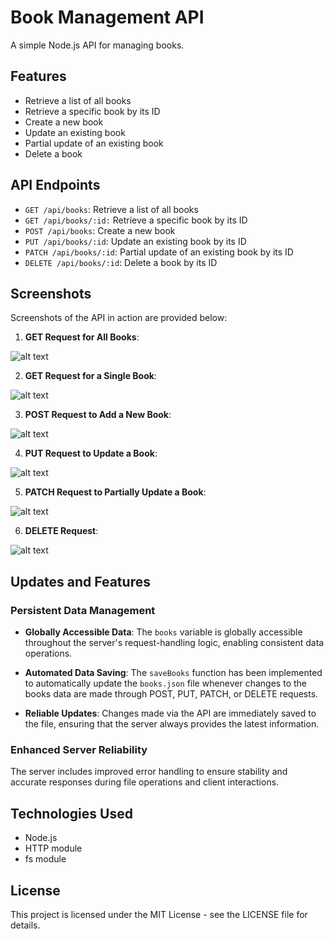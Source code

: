 # Book Management API

A simple Node.js API for managing books.

## Features
- Retrieve a list of all books
- Retrieve a specific book by its ID
- Create a new book
- Update an existing book
- Partial update of an existing book
- Delete a book

## API Endpoints

- `GET /api/books`: Retrieve a list of all books
- `GET /api/books/:id:` Retrieve a specific book by its ID
- `POST /api/books`: Create a new book
- `PUT /api/books/:id`: Update an existing book by its ID
- `PATCH /api/books/:id`: Partial update of an existing book by its ID
- `DELETE /api/books/:id`: Delete a book by its ID

## Screenshots

Screenshots of the API in action are provided below:

1. **GET Request for All Books**:

![alt text](<Screenshot from 2024-05-15 01-28-02.png>)

2. **GET Request for a Single Book**:

![alt text](image.png)

3. **POST Request to Add a New Book**:

![alt text](image-4.png)

4. **PUT Request to Update a Book**:

![alt text](image-1.png)

5. **PATCH Request to Partially Update a Book**:

![alt text](image-2.png)

6. **DELETE Request**:

![alt text](image-3.png)


## Updates and Features

### Persistent Data Management

- **Globally Accessible Data**: The `books` variable is globally accessible throughout the server's request-handling logic, enabling consistent data operations.

- **Automated Data Saving**: The `saveBooks` function has been implemented to automatically update the `books.json` file whenever changes to the books data are made through POST, PUT, PATCH, or DELETE requests.

- **Reliable Updates**: Changes made via the API are immediately saved to the file, ensuring that the server always provides the latest information.

### Enhanced Server Reliability

The server includes improved error handling to ensure stability and accurate responses during file operations and client interactions.

## Technologies Used

- Node.js
- HTTP module
- fs module

## License

This project is licensed under the MIT License - see the LICENSE file for details.

